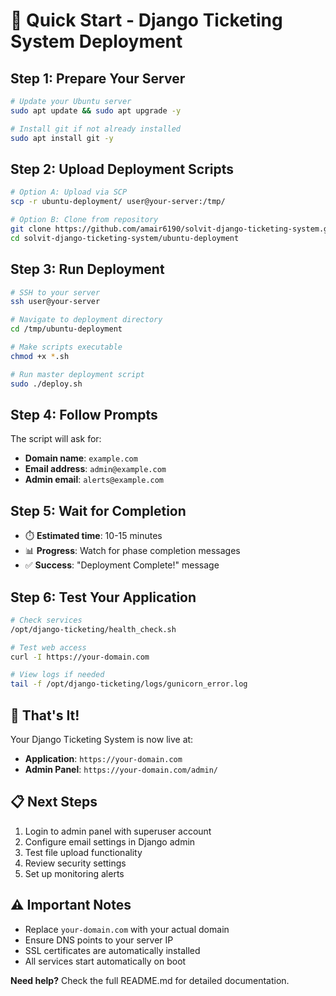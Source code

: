 # 🚀 Quick Start - Django Ticketing System Deployment

## Step 1: Prepare Your Server
```bash
# Update your Ubuntu server
sudo apt update && sudo apt upgrade -y

# Install git if not already installed
sudo apt install git -y
```

## Step 2: Upload Deployment Scripts
```bash
# Option A: Upload via SCP
scp -r ubuntu-deployment/ user@your-server:/tmp/

# Option B: Clone from repository
git clone https://github.com/amair6190/solvit-django-ticketing-system.git
cd solvit-django-ticketing-system/ubuntu-deployment
```

## Step 3: Run Deployment
```bash
# SSH to your server
ssh user@your-server

# Navigate to deployment directory
cd /tmp/ubuntu-deployment

# Make scripts executable
chmod +x *.sh

# Run master deployment script
sudo ./deploy.sh
```

## Step 4: Follow Prompts
The script will ask for:
- **Domain name**: `example.com`
- **Email address**: `admin@example.com`
- **Admin email**: `alerts@example.com`

## Step 5: Wait for Completion
- ⏱️ **Estimated time**: 10-15 minutes
- 📊 **Progress**: Watch for phase completion messages
- ✅ **Success**: "Deployment Complete!" message

## Step 6: Test Your Application
```bash
# Check services
/opt/django-ticketing/health_check.sh

# Test web access
curl -I https://your-domain.com

# View logs if needed
tail -f /opt/django-ticketing/logs/gunicorn_error.log
```

## 🎉 That's It!
Your Django Ticketing System is now live at:
- **Application**: `https://your-domain.com`
- **Admin Panel**: `https://your-domain.com/admin/`

## 📋 Next Steps
1. Login to admin panel with superuser account
2. Configure email settings in Django admin
3. Test file upload functionality
4. Review security settings
5. Set up monitoring alerts

## ⚠️ Important Notes
- Replace `your-domain.com` with your actual domain
- Ensure DNS points to your server IP
- SSL certificates are automatically installed
- All services start automatically on boot

**Need help?** Check the full README.md for detailed documentation.

